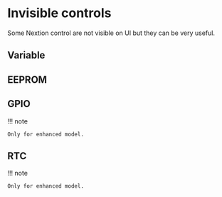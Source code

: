 # Invisible controls

Some Nextion control are not visible on UI but they can be very useful.

## Variable

## EEPROM

## GPIO

!!! note

    Only for enhanced model.

## RTC

!!! note

    Only for enhanced model.
